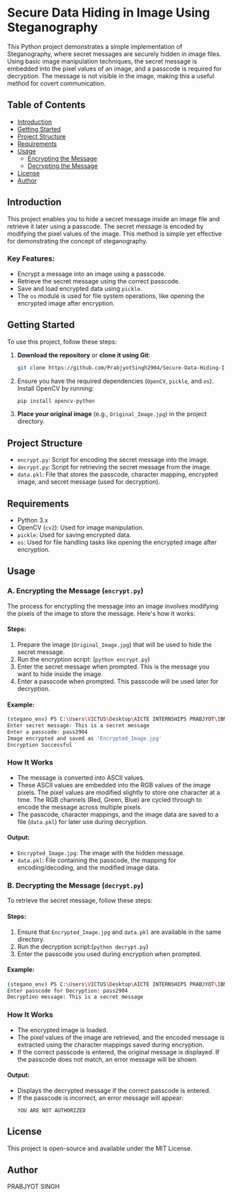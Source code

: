 # Secure Data Hiding in Image Using Steganography

This Python project demonstrates a simple implementation of Steganography, where secret messages are securely hidden in image files. Using basic image manipulation techniques, the secret message is embedded into the pixel values of an image, and a passcode is required for decryption. The message is not visible in the image, making this a useful method for covert communication.

## Table of Contents
- [Introduction](#introduction)
- [Getting Started](#getting-started)
- [Project Structure](#project-structure)
- [Requirements](#requirements)
- [Usage](#usage)
  - [Encrypting the Message](#encrypting-the-message)
  - [Decrypting the Message](#decrypting-the-message)
- [License](#license)
- [Author](#author)

## Introduction

This project enables you to hide a secret message inside an image file and retrieve it later using a passcode. The secret message is encoded by modifying the pixel values of the image. This method is simple yet effective for demonstrating the concept of steganography.

### Key Features:
- Encrypt a message into an image using a passcode.
- Retrieve the secret message using the correct passcode.
- Save and load encrypted data using `pickle`.
- The `os` module is used for file system operations, like opening the encrypted image after encryption.

## Getting Started

To use this project, follow these steps:

1. **Download the repository** or **clone it using Git**:
    ```bash
    git clone https://github.com/PrabjyotSingh2904/Secure-Data-Hiding-In-Image-Using-Steganography.git
    ```

2. Ensure you have the required dependencies (`OpenCV`, `pickle`, and `os`). Install OpenCV by running:
    ```bash
    pip install opencv-python
    ```

3. **Place your original image** (e.g., `Original_Image.jpg`) in the project directory.

## Project Structure

- `encrypt.py`: Script for encoding the secret message into the image.
- `decrypt.py`: Script for retrieving the secret message from the image.
- `data.pkl`: File that stores the passcode, character mapping, encrypted image, and secret message (used for decryption).

## Requirements

- Python 3.x
- OpenCV (`cv2`): Used for image manipulation.
- `pickle`: Used for saving encrypted data.
- `os`: Used for file handling tasks like opening the encrypted image after encryption.

## Usage

### A. Encrypting the Message (`encrypt.py`)

The process for encrypting the message into an image involves modifying the pixels of the image to store the message. Here's how it works:

#### Steps:
1. Prepare the image (`Original_Image.jpg`) that will be used to hide the secret message.
2. Run the encryption script: (`python encrypt.py`)
3. Enter the secret message when prompted. This is the message you want to hide inside the image.
4. Enter a passcode when prompted. This passcode will be used later for decryption.

#### Example:
```bash
(stegano_env) PS C:\Users\VICTUS\Desktop\AICTE INTERNSHIPS PRABJYOT\IBM skillsbuild internship\Stenography-main> python encrypt.py
Enter secret message: This is a secret message
Enter a passcode: pass2904
Image encrypted and saved as 'Encrypted_Image.jpg'
Encryption Successful
```

### How It Works

- The message is converted into ASCII values.
- These ASCII values are embedded into the RGB values of the image pixels. The pixel values are modified slightly to store one character at a time. The RGB channels (Red, Green, Blue) are cycled through to encode the message across multiple pixels.
- The passcode, character mappings, and the image data are saved to a file (`data.pkl`) for later use during decryption.

#### Output:
- `Encrypted_Image.jpg`: The image with the hidden message.
- `data.pkl`: File containing the passcode, the mapping for encoding/decoding, and the modified image data.


### B. Decrypting the Message (`decrypt.py`)

To retrieve the secret message, follow these steps:

#### Steps:
1. Ensure that `Encrypted_Image.jpg` and `data.pkl` are available in the same directory.
2. Run the decryption script:(`python decrypt.py`)
3. Enter the passcode you used during encryption when prompted.

#### Example:
```bash
(stegano_env) PS C:\Users\VICTUS\Desktop\AICTE INTERNSHIPS PRABJYOT\IBM skillsbuild internship\Stenography-main> python decrypt.py
Enter passcode for Decryption: pass2904
Decryption message: This is a secret message
```

### How It Works

- The encrypted image is loaded.
- The pixel values of the image are retrieved, and the encoded message is extracted using the character mappings saved during encryption.
- If the correct passcode is entered, the original message is displayed. If the passcode does not match, an error message will be shown.

#### Output:
- Displays the decrypted message if the correct passcode is entered.
- If the passcode is incorrect, an error message will appear:
    ```plaintext
    YOU ARE NOT AUTHORIZED
    ```


## License

This project is open-source and available under the MIT License.

## Author
PRABJYOT SINGH
